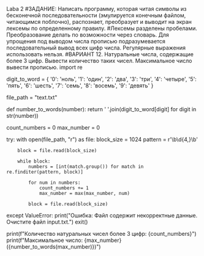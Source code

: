 Laba 2
#ЗАДАНИЕ: Написать программу, которая читая символы из бесконечной последовательности (эмулируется конечным файлом, читающимся поблочно), распознает, преобразует и выводит на экран лексемы по определенному правилу.
#Лексемы разделены пробелами. Преобразование делать по возможности через словарь. Для упрощения под выводом числа прописью подразумевается последовательный вывод всех цифр числа. Регулярные выражения использовать нельзя.
#ВАРИАНТ 12. Натуральные числа, содержащие более 3 цифр. Вывести количество таких чисел. Максимальное число вывести прописью.
import re
 
digit_to_word = {
    '0': 'ноль',
    '1': 'один',
    '2': 'два',
    '3': 'три',
    '4': 'четыре',
    '5': 'пять',
    '6': 'шесть',
    '7': 'семь',
    '8': 'восемь',
    '9': 'девять'
}
 
file_path = "text.txt"
 
def number_to_words(number):
    return ' '.join(digit_to_word[digit] for digit in str(number))
 
count_numbers = 0
max_number = 0
 
try:
    with open(file_path, "r") as file:
        block_size = 1024
        pattern = r'\b\d{4,}\b'
 
        block = file.read(block_size)
 
        while block:
            numbers = [int(match.group()) for match in re.finditer(pattern, block)]
 
            for num in numbers:
                count_numbers += 1
                max_number = max(max_number, num)
 
            block = file.read(block_size)
 
except ValueError:
    print("Ошибка: Файл содержит некорректные данные. Очистите файл input.txt.")
    exit()
 
print(f"Количество натуральных чисел более 3 цифр: {count_numbers}")
print(f"Максимальное число: {max_number} ({number_to_words(max_number)})")
